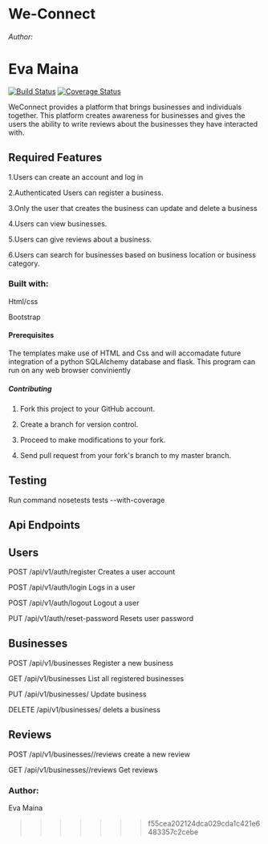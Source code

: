 # We-Connect
###### Author:

Eva Maina
=======
[![Build Status](https://travis-ci.org/evamaina/We-Connect.svg?branch=Challenge2)](https://travis-ci.org/evamaina/We-Connect)
[![Coverage Status](https://coveralls.io/repos/github/evamaina/We-Connect/badge.svg?branch=master)](https://coveralls.io/github/evamaina/We-Connect?branch=master)

WeConnect provides a platform that brings businesses and individuals together. This platform creates awareness for businesses and gives the users the ability to write reviews about the businesses they have interacted with.  

## Required Features
1.Users can create an account and log in

2.Authenticated Users can register a business.

3.Only the user that creates the business can update and delete a business

4.Users can view businesses.

5.Users can give reviews about a business.

6.Users can search for businesses based on business location or business category.
### Built with:
Html/css

Bootstrap

#### Prerequisites
The templates make use of HTML and Css and will accomadate future integration of a python SQLAlchemy database and flask. This program can run on any web browser conviniently

##### Contributing
1. Fork this project to your GitHub account.

2. Create a branch for version control.

3. Proceed to make modifications to your fork.

4. Send pull request from your fork's branch to my master branch.

## Testing
Run command nosetests tests --with-coverage

## Api Endpoints
## Users

POST /api/v1/auth/register Creates a user account

POST /api/v1/auth/login Logs in a user

POST /api/v1/auth/logout Logout a user

PUT /api/v1/auth/reset-password Resets user password

## Businesses

POST /api/v1/businesses Register a new business

GET /api/v1/businesses List all registered businesses

PUT /api/v1/businesses/<businessId> Update business

DELETE /api/v1/businesses/<businessId> delets a business

## Reviews

POST /api/v1/businesses/<businessId>/reviews create a new review

GET /api/v1/businesses/<businessId>/reviews Get reviews


### Author:

Eva Maina








>>>>>>> f55cea202124dca029cda1c421e6483357c2cebe
